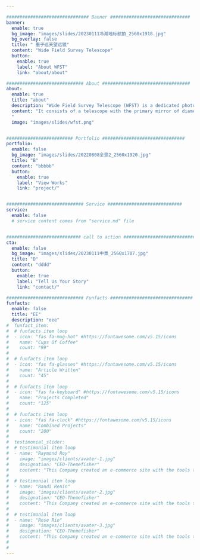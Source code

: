 ```yaml
---

############################### Banner ##############################
banner:
  enable: true
  bg_image: "images/slides/20230111冷湖地标航拍_2560x1918.jpg"
  bg_overlay: false
  title: " 墨子巡天望远镜"
  content: "Wide Field Survey Telescope"
  button:
    enable: true
    label: "About WFST"
    link: "about/about"

############################# About #################################
about:
  enable: true
  title: "about"
  description: "Wide Field Survey Telescope (WFST) is a dedicated photometric survey facility, being built and operated jointly by University of Science and Technology of China (USTC) and Purple Mountain observatory. "
  content: "It consists of a telescope with the primary mirror of diameter 2.5m with an active optical system and a mosaic CCD camera of 0.764 Gigapixels on the main focus plane to achieve high-quality images over a field of view of 6.5 square degrees. The telescope is expected to be installed on the top of Saishiteng Mountain, Lenghu in April 2023, and start commissiong operation from June 2023.
  "
  image: "images/slides/wfst.png"


######################### Portfolio ###############################
portfolio:
  enable: false
  bg_image: "images/slides/20220808全景2_2560x1920.jpg"
  title: "B"
  content: "bbbbb"
  button:
    enable: true
    label: "View Works"
    link: "project/"


############################# Service ############################
service:
  enable: false
  # service content comes from "service.md" file


############################ call to action ###########################
cta:
  enable: false
  bg_image: "images/slides/20230111中景_2560x1707.jpg"
  title: "D"
  content: "dddd"
  button:
    enable: true
    label: "Tell Us Your Story"
    link: "contact/"

############################# Funfacts ###############################
funfacts:
  enable: false
  title: "EE"
  description: "eee"
#  funfact_item:
#  # funfacts item loop
#  - icon: "fas fa-mug-hot" #https://fontawesome.com/v5.15/icons
#    name: "Cups Of Coffee"
#    count: "99"
#
#  # funfacts item loop
#  - icon: "fas fa-glasses" #https://fontawesome.com/v5.15/icons
#    name: "Article Written"
#    count: "45"
#
#  # funfacts item loop
#  - icon: "fas fa-keyboard" #https://fontawesome.com/v5.15/icons
#    name: "Projects Completed"
#    count: "125"
#
#  # funfacts item loop
#  - icon: "fas fa-clock" #https://fontawesome.com/v5.15/icons
#    name: "Combined Projects"
#    count: "200"
#
#  testimonial_slider:
#  # testimonial item loop
#  - name: "Raymond Roy"
#    image: "images/clients/avater-1.jpg"
#    designation: "CEO-Themefisher"
#    content: "This Company created an e-commerce site with the tools to make our business a success, with innovative ideas we feel #that our site has unique elements that make us stand out from the crowd."
#
#  # testimonial item loop
#  - name: "Randi Renin"
#    image: "images/clients/avater-2.jpg"
#    designation: "CEO-Themefisher"
#    content: "This Company created an e-commerce site with the tools to make our business a success, with innovative ideas we feel #that our site has unique elements that make us stand out from the crowd."
#
#  # testimonial item loop
#  - name: "Rose Rio"
#    image: "images/clients/avater-3.jpg"
#    designation: "CEO-Themefisher"
#    content: "This Company created an e-commerce site with the tools to make our business a success, with innovative ideas we feel #that our site has unique elements that make us stand out from the crowd."
#
#
---
```

